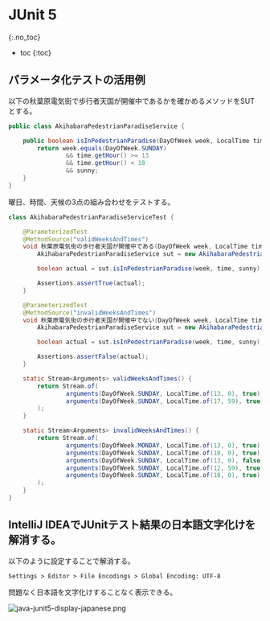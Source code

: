 # JUnit 5
{:.no_toc}

* toc
{:toc}

## パラメータ化テストの活用例
以下の秋葉原電気街で歩行者天国が開催中であるかを確かめるメソッドをSUTとする。

```java
public class AkihabaraPedestrianParadiseService {

    public boolean isInPedestrianParadise(DayOfWeek week, LocalTime time, boolean sunny) {
        return week.equals(DayOfWeek.SUNDAY)
                && time.getHour() >= 13
                && time.getHour() < 18
                && sunny;
    }
}
```

曜日、時間、天候の3点の組み合わせをテストする。

```java
class AkihabaraPedestrianParadiseServiceTest {

    @ParameterizedTest
    @MethodSource("validWeeksAndTimes")
    void 秋葉原電気街の歩行者天国が開催中である(DayOfWeek week, LocalTime time, boolean sunny) {
        AkihabaraPedestrianParadiseService sut = new AkihabaraPedestrianParadiseService();

        boolean actual = sut.isInPedestrianParadise(week, time, sunny);

        Assertions.assertTrue(actual);
    }

    @ParameterizedTest
    @MethodSource("invalidWeeksAndTimes")
    void 秋葉原電気街の歩行者天国が開催中でない(DayOfWeek week, LocalTime time, boolean sunny) {
        AkihabaraPedestrianParadiseService sut = new AkihabaraPedestrianParadiseService();

        boolean actual = sut.isInPedestrianParadise(week, time, sunny);

        Assertions.assertFalse(actual);
    }

    static Stream<Arguments> validWeeksAndTimes() {
        return Stream.of(
                arguments(DayOfWeek.SUNDAY, LocalTime.of(13, 0), true),
                arguments(DayOfWeek.SUNDAY, LocalTime.of(17, 59), true)
        );
    }

    static Stream<Arguments> invalidWeeksAndTimes() {
        return Stream.of(
                arguments(DayOfWeek.MONDAY, LocalTime.of(13, 0), true),
                arguments(DayOfWeek.SUNDAY, LocalTime.of(18, 0), true),
                arguments(DayOfWeek.SUNDAY, LocalTime.of(13, 0), false),
                arguments(DayOfWeek.SUNDAY, LocalTime.of(12, 59), true),
                arguments(DayOfWeek.SUNDAY, LocalTime.of(18, 0), true)
        );
    }
}
```

## IntelliJ IDEAでJUnitテスト結果の日本語文字化けを解消する。
以下のように設定することで解消する。

```
Settings > Editor > File Encodings > Global Encoding: UTF-8
```

問題なく日本語を文字化けすることなく表示できる。

![java-junit5-display-japanese.png](https://programacho.blob.core.windows.net/images/java-junit5-display-japanese.png)
